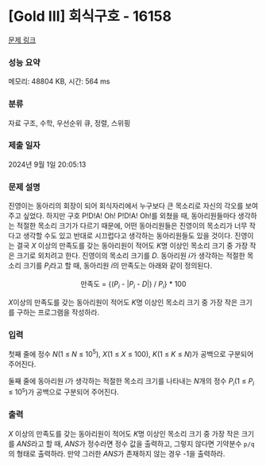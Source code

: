 # [Gold III] 회식구호 - 16158 

[문제 링크](https://www.acmicpc.net/problem/16158) 

### 성능 요약

메모리: 48804 KB, 시간: 564 ms

### 분류

자료 구조, 수학, 우선순위 큐, 정렬, 스위핑

### 제출 일자

2024년 9월 1일 20:05:13

### 문제 설명

<p>진영이는 동아리의 회장이 되어 회식자리에서 누구보다 큰 목소리로 자신의 각오를 보여주고 싶었다. 하지만 구호 P!D!A! Oh! P!D!A! Oh!를 외쳤을 때, 동아리원들마다 생각하는 적절한 목소리 크기가 다르기 때문에, 어떤 동아리원들은 진영이의 목소리가 너무 작다고 생각할 수도 있고 반대로 시끄럽다고 생각하는 동아리원들도 있을 것이다. 진영이는 결국 <em>X </em>이상의 만족도를 갖는 동아리원이 적어도 <em>K</em>명 이상인 목소리 크기 중 가장 작은 크기로 외치려고 한다. 진영이의 목소리 크기를 <em>D</em>. 동아리원 <em>i</em>가 생각하는 적절한 목소리 크기를 <em>P<sub>i</sub></em>라고 할 때, 동아리원 <em>i</em>의 만족도는 아래와 같이 정의된다.</p>

<p><meta charset="utf-8"></p>

<p dir="ltr" style="text-align: center;">만족도 = {(<em>P<sub>i</sub></em> - |<em>P<sub>i</sub></em> - <em>D</em>|) / <em>P<sub>i</sub></em>} * 100</p>

<p><em>X</em>이상의 만족도를 갖는 동아리원이 적어도 <em>K</em>명 이상인 목소리 크기 중 가장 작은 크기를 구하는 프로그램을 작성하라.</p>

### 입력 

 <p>첫째 줄에 정수 <em>N</em>(1 ≤ <em>N</em> ≤ 10<sup>5</sup>), <em>X</em>(1 ≤ <em>X</em> ≤ 100), <em>K</em>(1 ≤ <em>K</em> ≤ <em>N</em>)가 공백으로 구분되어 주어진다.</p>

<p>둘째 줄에 동아리원 <em>i</em>가 생각하는 적절한 목소리 크기를 나타내는 <em>N</em>개의 정수 <em>P<sub>i</sub></em>(1 ≤ <em>P<sub>i</sub></em> ≤ 10<sup><span style="font-size: 10.8333px;">5</span></sup>)가 공백으로 구분되어 주어진다.</p>

### 출력 

 <p><em>X </em>이상의 만족도를 갖는 동아리원이 적어도 <em>K</em>명 이상인 목소리 크기 중 가장 작은 크기를 <em>ANS</em>라고 할 때, <i>ANS</i>가 정수라면 정수 값을 출력하고, 그렇지 않다면 기약분수 <code>p/q</code>의 형태로 출력하라. 만약 그러한 <em>ANS</em>가 존재하지 않는 경우 -1을 출력하라.</p>

